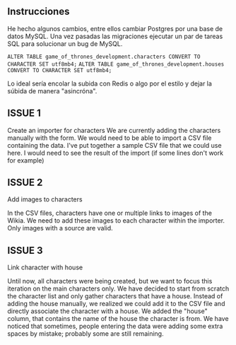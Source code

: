 ## Instrucciones
He hecho algunos cambios, entre ellos cambiar Postgres por una base de datos MySQL.
Una vez pasadas las migraciones ejecutar un par de tareas SQL para
solucionar un bug de MySQL.

`ALTER TABLE game_of_thrones_development.characters CONVERT TO CHARACTER SET utf8mb4;`
`ALTER TABLE game_of_thrones_development.houses CONVERT TO CHARACTER SET utf8mb4;`

Lo ideal sería encolar la subida con Redis o algo por el estilo y dejar la súbida de manera "asincróna".

## ISSUE 1

Create an importer for characters
We are currently adding the characters manually with the form. We would need to be able to import a CSV file containing the data. I've put together a sample CSV file that we could use here.
I would need to see the result of the import (if some lines don't work for example)


## ISSUE 2

Add images to characters


In the CSV files, characters have one or multiple links to images of the Wikia.
We need to add these images to each character within the importer. Only images with a source are valid.



## ISSUE 3

Link character with house

Until now, all characters were being created, but we want to focus this iteration on the main characters only. We have decided to start from scratch the character list and only gather characters that have a house.
Instead of adding the house manually, we realized we could add it to the CSV file and directly associate the character with a house. We added the "house" column, that contains the name of the house the character is from. We have noticed that sometimes, people entering the data were adding some extra spaces by mistake; probably some are still remaining.
